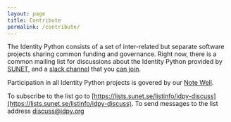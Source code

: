 ```yaml
---
layout: page
title: Contribute
permalink: /contribute/
---
```


The Identity Python consists of a set of inter-related but separate software
projects sharing common funding and governance. Right now, there is a common
mailing list for discussions about the Identity Python provided by [SUNET](https://sunet.se),
and a [slack channel](https://identity-python.slack.com)
that you [can join](https://join.slack.com/t/identity-python/shared_invite/enQtNzEyNjU1NDI1MjUyLTM2MWI5ZGNhMTk1ZThiOTIxNWY2OTY1ODVmMWNjMzUzMTYxNTY5MzE5N2RlYjExZTIyM2MwYjBjZGE4MGVlMTM).

Participation in all Identity Python projects is govered by our [Note Well](https://github.com/IdentityPython/Governance/blob/master/Note-Well.md).

To subscribe to the list go to [https://lists.sunet.se/listinfo/idpy-discuss](https://lists.sunet.se/listinfo/idpy-discuss). To send messages to the list address [discuss@idpy.org](mailto:discuss@idpy.org)
